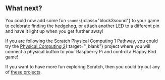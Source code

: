 ## What next?
You could now add some fun `sounds`{:class="block3sound"} to your game to celebrate finding the hedgehog, or attach another LED to a different pin and have it light up when you get further away!

If you are following the Scratch Physical Computing 1 Pathway, you could try the [Physical Computing 2](https://www.youtube.com/watch?v=ZZ5LpwO-An4&t=21s){:target="_blank"} project where you will connect a physical button to your Raspberry Pi and control a Flappy Bird game!

If you want to have more fun exploring Scratch, then you could try out any of [these projects](https://projects.raspberrypi.org/en/projects?software%5B%5D=scratch&curriculum%5B%5D=%201).
